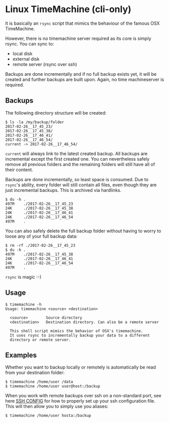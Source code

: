 # Linux TimeMachine (cli-only)


It is basically an `rsync` script that mimics the behaviour of the famous OSX TimeMachine.

However, there is no timemachine server required as its core is simply rsync. You can sync to:

* local disk
* external disk
* remote server (rsync over ssh)

Backups are done incrementally and if no full backup exists yet, it will be created and further backups are built upon. Again, no time machineserver is required.

## Backups

The following directory structure will be created:
```
$ ls -la /my/backup/folder
2017-02-26__17_45_23/
2017-02-26__17_45_38/
2017-02-26__17_46_41/
2017-02-26__17_46_54/
current -> 2017-02-26__17_46_54/
```

`current` will always link to the latest created backup.
All backups are incremental except the first created one.
You can nevertheless safely remove all previous folders and the remaining folders will still have all of their content.

Backups are done incrementally, so least space is consumed. Due to `rsync`'s ability, every folder will still contain all files, even though they are just incremental backups. This is archived via hardlinks.
```
$ du -h .
497M    ./2017-02-26__17_45_23
24K     ./2017-02-26__17_45_38
24K     ./2017-02-26__17_46_41
24K     ./2017-02-26__17_46_54
497M    .
```

You can also safely delete the full backup folder without having to worry to loose any of your full backup data:
```
$ rm -rf ./2017-02-26__17_45_23
$ du -h .
497M    ./2017-02-26__17_45_38
24K     ./2017-02-26__17_46_41
24K     ./2017-02-26__17_46_54
497M    .
```

`rsync` is magic :-)


## Usage
```
$ timemachine -h
Usage: timemachine <source> <destination>

  <source>        Source directory
  <destination>   Destination directory. Can also be a remote server

  This shell script mimics the behavior of OSX's timemachine.
  It uses rsync to incrementally backup your data to a different
  directory or remote server.
```


## Examples

Whether you want to backup locally or remotely is automatically be read from your destination folder:
```
$ timemachine /home/user /data
$ timemachine /home/user user@host:/backup
```

When you work with remote backups over ssh on a non-standard port, see here [SSH CONFIG](https://www.everythingcli.org/ssh-tunnelling-for-fun-and-profit-ssh-config/) for how to properly set up your ssh configuration file.
This will then allow you to simply use you aliases:
```
$ timemachine /home/user hosta:/backup
```

